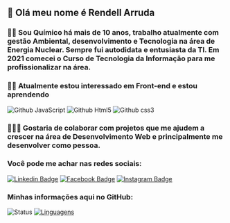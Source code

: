 ## 👋 Olá meu nome é Rendell Arruda
  
### 👨‍🔬 Sou Químico há mais de 10 anos, trabalho atualmente com gestão Ambiental, desenvolvimento e Tecnologia na área de Energia Nuclear. Sempre fui autodidata e entusiasta da TI. Em 2021 comecei o Curso de Tecnologia da Informação para me profissionalizar na área.

### 👨‍💻 Atualmente estou interessado em Front-end e estou aprendendo 
![Github JavaScript](https://img.shields.io/badge/JavaScript-F7DF1E?style=for-the-badge&logo=javascript&logoColor=black) ![Github Html5](https://img.shields.io/badge/HTML5-E34F26?style=for-the-badge&logo=html5&logoColor=white) ![Github css3](https://img.shields.io/badge/CSS3-1572B6?style=for-the-badge&logo=css3&logoColor=white)

### 👨🏻‍🎓 Gostaria de colaborar com projetos que me ajudem a crescer na área de Desenvolvimento Web e principalmente me desenvolver como pessoa.

### Você pode me achar nas redes sociais:

[![Linkedin Badge](https://img.shields.io/badge/LinkedIn-0077B5?style=for-the-badge&logo=linkedin&logoColor=white&link=link_do_seu_perfil)](https://www.linkedin.com/in/rendell-arruda-5804b4177/)
[![Facebook Badge](https://img.shields.io/badge/Facebook-1877F2?style=for-the-badge&logo=facebook&logoColor=white&link=link_do_seu_perfil)](https://www.facebook.com/rendell.arruda)
[![Instagram Badge](https://img.shields.io/badge/Instagram-E4405F?style=for-the-badge&logo=instagram&logoColor=white&link=link_do_seu_perfil)](https://www.instagram.com/rendellarruda3/)

### Minhas informações aqui no GitHub:

![Status](https://github-readme-stats.vercel.app/api?username=rendell-arruda) [![Linguagens](https://github-readme-stats.vercel.app/api/top-langs/?username=rendell-arruda&layout=compact)](https://github.com/rendell-arruda)
<!---
rendell-arruda/rendell-arruda is a ✨ special ✨ repository because its `README.md` (this file) appears on your GitHub profile.
You can click the Preview link to take a look at your changes.
--->
